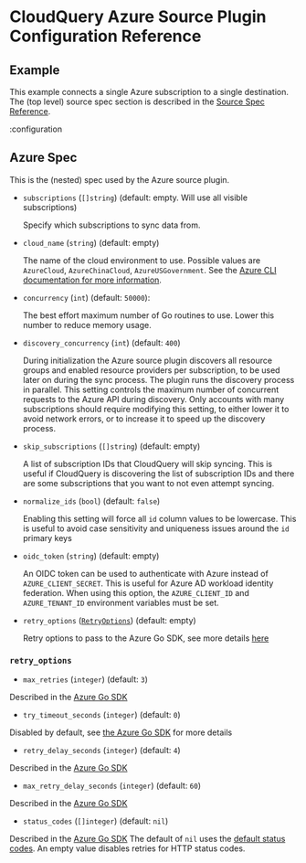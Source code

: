 # CloudQuery Azure Source Plugin Configuration Reference

## Example

This example connects a single Azure subscription to a single destination. The (top level) source spec section is described in the [Source Spec Reference](/docs/reference/source-spec).

:configuration

## Azure Spec

This is the (nested) spec used by the Azure source plugin.

- `subscriptions` (`[]string`) (default: empty. Will use all visible subscriptions)

  Specify which subscriptions to sync data from.

- `cloud_name` (`string`) (default: empty)

  The name of the cloud environment to use. Possible values are `AzureCloud`, `AzureChinaCloud`, `AzureUSGovernment`.
  See the [Azure CLI documentation for more information](https://learn.microsoft.com/en-us/cli/azure/manage-clouds-azure-cli).

- `concurrency` (`int`) (default: `50000`):

  The best effort maximum number of Go routines to use. Lower this number to reduce memory usage.

- `discovery_concurrency` (`int`) (default: `400`)

  During initialization the Azure source plugin discovers all resource groups and enabled resource providers per subscription, to be used later on during the sync process.
  The plugin runs the discovery process in parallel. This setting controls the maximum number of concurrent requests to the Azure API during discovery.
  Only accounts with many subscriptions should require modifying this setting, to either lower it to avoid network errors, or to increase it to speed up the discovery process.

- `skip_subscriptions` (`[]string`) (default: empty)

  A list of subscription IDs that CloudQuery will skip syncing.
  This is useful if CloudQuery is discovering the list of subscription IDs and there are some subscriptions that you want to not even attempt syncing.

- `normalize_ids` (`bool`) (default: `false`)

  Enabling this setting will force all `id` column values to be lowercase. This is useful to avoid case sensitivity and uniqueness issues around the `id` primary keys

- `oidc_token` (`string`) (default: empty)

  An OIDC token can be used to authenticate with Azure instead of `AZURE_CLIENT_SECRET`.
  This is useful for Azure AD workload identity federation.
  When using this option, the `AZURE_CLIENT_ID` and `AZURE_TENANT_ID` environment variables must be set.

- `retry_options` ([`RetryOptions`](#retry_options)) (default: empty)

  Retry options to pass to the Azure Go SDK, see more details [here](https://github.com/Azure/azure-sdk-for-go/blob/f951bf52fb68cbb978b7b95d41147693c1863366/sdk/azcore/policy/policy.go#L86)

### `retry_options`

* `max_retries` (`integer`) (default: `3`)

Described in the [Azure Go SDK](https://github.com/Azure/azure-sdk-for-go/blob/f951bf52fb68cbb978b7b95d41147693c1863366/sdk/azcore/policy/policy.go#L89)

* `try_timeout_seconds` (`integer`) (default: `0`)

Disabled by default, see [the Azure Go SDK](https://github.com/Azure/azure-sdk-for-go/blob/f951bf52fb68cbb978b7b95d41147693c1863366/sdk/azcore/policy/policy.go#L89) for more details

* `retry_delay_seconds` (`integer`) (default: `4`)

Described in the [Azure Go SDK](https://github.com/Azure/azure-sdk-for-go/blob/f951bf52fb68cbb978b7b95d41147693c1863366/sdk/azcore/policy/policy.go#L100)

* `max_retry_delay_seconds` (`integer`) (default: `60`)

Described in the [Azure Go SDK](https://github.com/Azure/azure-sdk-for-go/blob/f951bf52fb68cbb978b7b95d41147693c1863366/sdk/azcore/policy/policy.go#L105)

* `status_codes` (`[]integer`) (default: `nil`)

Described in the [Azure Go SDK](https://github.com/Azure/azure-sdk-for-go/blob/f951bf52fb68cbb978b7b95d41147693c1863366/sdk/azcore/policy/policy.go#L108)
The default of `nil` uses the [default status codes](https://github.com/Azure/azure-sdk-for-go/blob/f951bf52fb68cbb978b7b95d41147693c1863366/sdk/azcore/policy/policy.go#L109).
An empty value disables retries for HTTP status codes.
